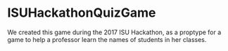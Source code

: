 # ISUHackathonQuizGame
We created this game during the 2017 ISU Hackathon, as a proptype for a game to help a professor learn the names of students in her classes. 
